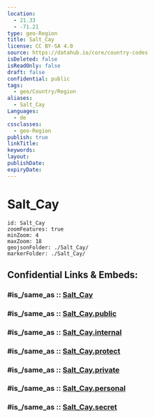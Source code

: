 ```yaml
---
location:
  - 21.33
  - -71.21
type: geo-Region
title: Salt_Cay
license: CC BY-SA 4.0
source: https://datahub.io/core/country-codes
isDeleted: false
isReadOnly: false
draft: false
confidential: public
tags:
  - geo/Country/Region
aliases:
  - Salt_Cay
Languages:
  - de
cssclasses:
  - geo-Region
publish: true
linkTitle:
keywords:
layout:
publishDate:
expiryDate:
---
```


# Salt_Cay

```leaflet
id: Salt_Cay
zoomFeatures: true 
minZoom: 4 
maxZoom: 18
geojsonFolder: ./Salt_Cay/
markerFolder: ./Salt_Cay/
```


## Confidential Links & Embeds: 

### #is_/same_as :: [Salt_Cay](/_Standards/Earth/Continent/America~Caribbean/Turks_and_Caicos~Islands/Districts~Turks_and_Caicos/Salt_Cay.md) 

### #is_/same_as :: [Salt_Cay.public](/_public/Earth/Continent/America~Caribbean/Turks_and_Caicos~Islands/Districts~Turks_and_Caicos/Salt_Cay.public.md) 

### #is_/same_as :: [Salt_Cay.internal](/_internal/Earth/Continent/America~Caribbean/Turks_and_Caicos~Islands/Districts~Turks_and_Caicos/Salt_Cay.internal.md) 

### #is_/same_as :: [Salt_Cay.protect](/_protect/Earth/Continent/America~Caribbean/Turks_and_Caicos~Islands/Districts~Turks_and_Caicos/Salt_Cay.protect.md) 

### #is_/same_as :: [Salt_Cay.private](/_private/Earth/Continent/America~Caribbean/Turks_and_Caicos~Islands/Districts~Turks_and_Caicos/Salt_Cay.private.md) 

### #is_/same_as :: [Salt_Cay.personal](/_personal/Earth/Continent/America~Caribbean/Turks_and_Caicos~Islands/Districts~Turks_and_Caicos/Salt_Cay.personal.md) 

### #is_/same_as :: [Salt_Cay.secret](/_secret/Earth/Continent/America~Caribbean/Turks_and_Caicos~Islands/Districts~Turks_and_Caicos/Salt_Cay.secret.md)

